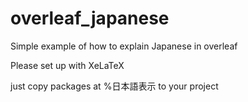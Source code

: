 # overleaf_japanese
Simple example of how to explain Japanese in overleaf

Please set up with XeLaTeX

just copy packages at %日本語表示 to your project
